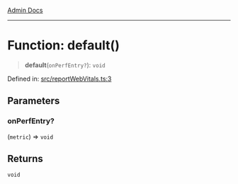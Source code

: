 [Admin Docs](/)

---

# Function: default()

> **default**(`onPerfEntry?`): `void`

Defined in: [src/reportWebVitals.ts:3](https://github.com/PalisadoesFoundation/talawa-admin/blob/main/src/reportWebVitals.ts#L3)

## Parameters

### onPerfEntry?

(`metric`) => `void`

## Returns

`void`
